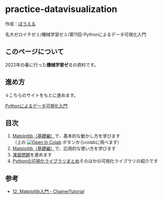 # practice-datavisualization

作成：[ぱうえる](https://github.com/kentakom1213/)

名大ゼロイチゼミ/機械学習ゼミ/第11回-Pythonによるデータ可視化入門

## このページについて
2022年の春に行った**機械学習ゼミ**の資料です。

## 進め方
↓こちらのサイトをもとに進めます。

[Pythonによるデータ可視化入門](https://zero-one-seminar.github.io/practice-datavisualization/intro.html)

## 目次

1. [Matplotlib（基礎編）](https://zero-one-seminar.github.io/practice-datavisualization/matplotlib_basic.html)で、基本的な動かし方を学びます   
   （上の [![Open In Colab](https://colab.research.google.com/assets/colab-badge.svg)]() ボタンからcolabに飛べます）
2. [Matplotlib（基礎編）](https://zero-one-seminar.github.io/practice-datavisualization/matplotlib_advanced.html)で、応用的な使い方を学びます
3. [演習問題](https://zero-one-seminar.github.io/practice-datavisualization/matplotlib_practice.html)を進めます
4. [Pythonの可視化ライブラリまとめ](https://zero-one-seminar.github.io/practice-datavisualization/visualizers.html)そのほかの可視化ライブラリの紹介です

## 参考
- [12. Matplotlib入門 - ChainerTutorial](https://tutorials.chainer.org/ja/12_Introduction_to_Matplotlib.html)

